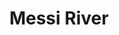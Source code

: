 ---
title: "Messi River"
title_bn: "মেসি নদী"
description: "This river has two source. Among them, one coming out from Eastern side of Hemkumari of Kuchbihar District and travels through up to Patgram. Another flow derived from Hemkumari of Patgram that that’s come up to Baghdokra, Ratanpur, and Patgram."
---